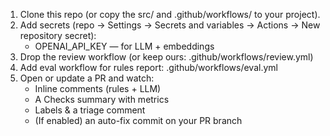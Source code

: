 1. Clone this repo (or copy the src/ and .github/workflows/ to your project).
2. Add secrets (repo → Settings → Secrets and variables → Actions → New repository secret):
   - OPENAI_API_KEY — for LLM + embeddings
3. Drop the review workflow (or keep ours: .github/workflows/review.yml)
4. Add eval workflow for rules report:
.github/workflows/eval.yml
5. Open or update a PR and watch:
   - Inline comments (rules + LLM)
   - A Checks summary with metrics
   - Labels & a triage comment
   - (If enabled) an auto-fix commit on your PR branch
